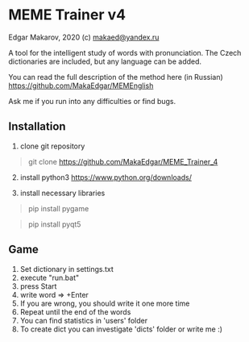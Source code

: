 # MEME Trainer v4
Edgar Makarov, 2020 (c)
makaed@yandex.ru

A tool for the intelligent study of words with pronunciation.
The Czech dictionaries are included, but any language can be added.

You can read the full description of the method here (in Russian)
https://github.com/MakaEdgar/MEMEnglish

Ask me if you run into any difficulties or find bugs. 


## Installation
1. clone git repository
> git clone https://github.com/MakaEdgar/MEME_Trainer_4

2. install python3
https://www.python.org/downloads/

3. install necessary libraries
> pip install pygame

> pip install pyqt5


## Game
1. Set dictionary in settings.txt
2. execute "run.bat"
3. press Start
4. write word => +Enter
5. If you are wrong, you should write it one more time
6. Repeat until the end of the words
7. You can find statistics in 'users' folder
8. To create dict you can investigate 'dicts' folder or write me :)
 
